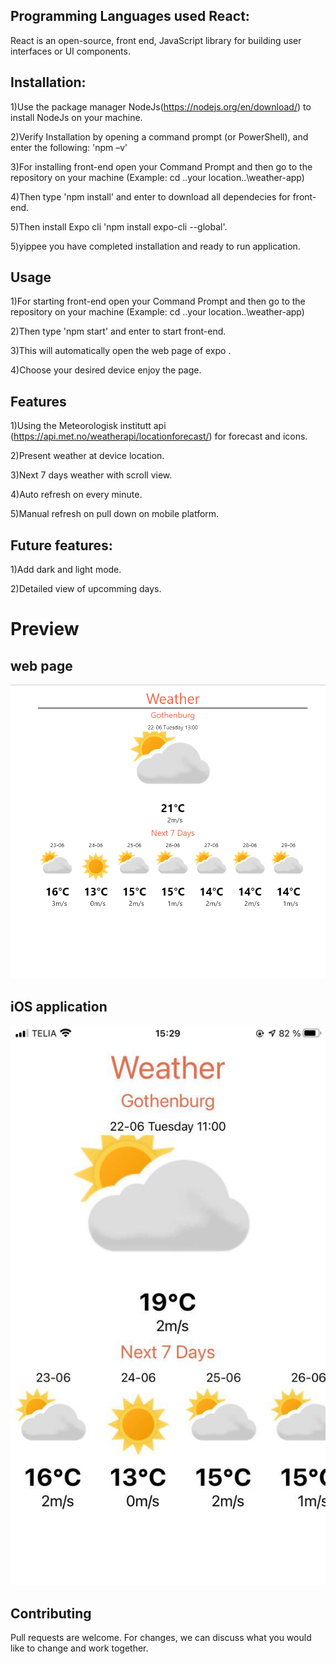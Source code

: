 ## Programming Languages used React:
React is an open-source, front end, JavaScript library for building user interfaces or UI components.

## Installation:
1)Use the package manager NodeJs(https://nodejs.org/en/download/) to install NodeJs on your machine.

2)Verify Installation by opening a command prompt (or PowerShell), and enter the following: 'npm –v'

3)For installing front-end open your Command Prompt and then go to the repository on your machine (Example: cd ..your location..\weather-app)

4)Then type 'npm install' and enter to download all dependecies for front-end.

5)Then install Expo cli 'npm install expo-cli --global'.

5)yippee you have completed installation and ready to run application.

## Usage
1)For starting front-end open your Command Prompt and then go to the repository on your machine (Example: cd ..your location..\weather-app)

2)Then type 'npm start' and enter to start front-end.

3)This will automatically open the web page of expo .

4)Choose your desired device enjoy the page.

## Features
1)Using the Meteorologisk institutt api (https://api.met.no/weatherapi/locationforecast/) for forecast and icons.

2)Present weather at device location.

3)Next 7 days weather with scroll view.

4)Auto refresh on every minute.

5)Manual refresh on pull down on mobile platform.

## Future features:
1)Add dark and light mode.

2)Detailed view of upcomming days.

# Preview

## web page

![Web page](./images/webScreenShot.png)

## iOS application

![iOS page](./images/iOSscreenShot.jpeg)

## Contributing

Pull requests are welcome. For changes, we can discuss what you would like to change and work together.
